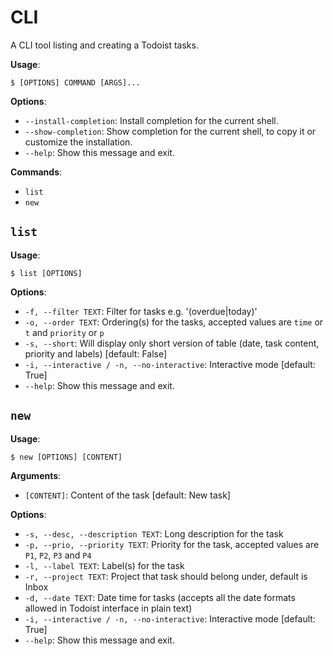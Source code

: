 # CLI

A CLI tool listing and creating a Todoist tasks.

**Usage**:

```console
$ [OPTIONS] COMMAND [ARGS]...
```

**Options**:

* `--install-completion`: Install completion for the current shell.
* `--show-completion`: Show completion for the current shell, to copy it or customize the installation.
* `--help`: Show this message and exit.

**Commands**:

* `list`
* `new`

## `list`

**Usage**:

```console
$ list [OPTIONS]
```

**Options**:

* `-f, --filter TEXT`: Filter for tasks e.g. '(overdue|today)'
* `-o, --order TEXT`: Ordering(s) for the tasks, accepted values are `time` or `t` and `priority` or `p`
* `-s, --short`: Will display only short version of table (date, task content, priority and labels)  [default: False]
* `-i, --interactive / -n, --no-interactive`: Interactive mode  [default: True]
* `--help`: Show this message and exit.

## `new`

**Usage**:

```console
$ new [OPTIONS] [CONTENT]
```

**Arguments**:

* `[CONTENT]`: Content of the task  [default: New task]

**Options**:

* `-s, --desc, --description TEXT`: Long description for the task
* `-p, --prio, --priority TEXT`: Priority for the task, accepted values are `P1`, `P2`, `P3` and `P4`
* `-l, --label TEXT`: Label(s) for the task
* `-r, --project TEXT`: Project that task should belong under, default is Inbox
* `-d, --date TEXT`: Date time for tasks (accepts all the date formats allowed in Todoist interface in plain text)
* `-i, --interactive / -n, --no-interactive`: Interactive mode  [default: True]
* `--help`: Show this message and exit.
